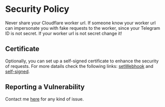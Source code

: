 # Security Policy

Never share your Cloudflare worker url. If someone know your worker url can impersonate you with fake requests to the worker, since your Telegram ID is not secret.
If your worker url is not secret change it!

## Certificate

Optionally, you can set up a self-signed certificate to enhance the security of requests. 
For more datails check the following links: [setWebhook](https://core.telegram.org/bots/api#setwebhook) and [self-signed](https://core.telegram.org/bots/self-signed).

<!--
## Supported Versions

Use this section to tell people about which versions of your project are
currently being supported with security updates.

| Version | Supported          |
| ------- | ------------------ |
| 5.1.x   | :white_check_mark: |
| 5.0.x   | :x:                |
| 4.0.x   | :white_check_mark: |
| < 4.0   | :x:                |
-->
## Reporting a Vulnerability

Contact me [here](https://t.me/Mqtth3w_support_bot) for any kind of issue.

<!--
Use this section to tell people how to report a vulnerability.

Tell them where to go, how often they can expect to get an update on a
reported vulnerability, what to expect if the vulnerability is accepted or
declined, etc.
-->

